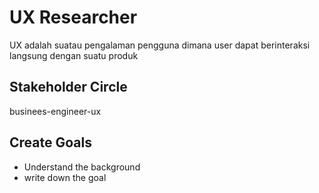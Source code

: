 # UX Researcher 


UX adalah suatau pengalaman pengguna dimana user dapat berinteraksi langsung dengan suatu produk


## Stakeholder Circle
businees-engineer-ux

## Create Goals
- Understand the background
- write down the goal
